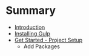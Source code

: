 # Summary

* [Introduction](README.md)
* [Installing Gulp](installing_gulp.md)
* [Get Started - Project Setup](get_started_-_project_setup.md)
   * Add Packages

